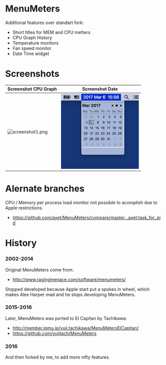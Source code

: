 # MenuMeters

Additional features over standart fork:

* Short titles for MEM and CPU metters
* CPU Graph History
* Temperature monitors
* Fan speed monitor
* Date Time widget

# Screenshots

Screenshot CPU Graph | Screenshot Date
--- | ---
![screenshot1.png](./Docs/screenshot1.png) | ![screenshot2.png](./Docs/screenshot2.png)

# Alernate branches

CPU / Memory per process load monitor not possible to acomplish due to Apple restrictions.

* https://github.com/axet/MenuMeters/compare/master...axet:task_for_pid

# History

### 2002-2014

Original MenuMeters come from:

  * http://www.ragingmenace.com/software/menumeters/

Stopped developed because Apple start put a spokes in wheel, which makes Alex Harper mad and he stops developing MenuMeters.

###  2015-2016

Later, MenuMeters was ported to El Capitan by Tachikawa:

  *  http://member.ipmu.jp/yuji.tachikawa/MenuMetersElCapitan/
  *  https://github.com/yujitach/MenuMeters

### 2016

And then forked by me, to add more nifty features.